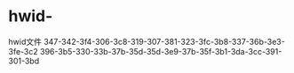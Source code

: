 # hwid-
hwid文件
347-342-3f4-306-3c8-319-307-381-323-3fc-3b8-337-36b-3e3-3fe-3c2
396-3b5-330-33b-37b-35d-35d-3e9-37b-35f-3b1-3da-3cc-391-301-3bd
